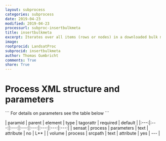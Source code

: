 ```yaml
---
layout: subprocess
categories: subprocess
date: 2019-04-23
modified: 2019-04-23
processurl: subproc-insertbulkmeta
title: insertbulkmeta
excerpt: Iterates over all items (rows or nodes) in a downloaded bulk meta data file
image: 
rootprocid: LandsatProc
subprocid: insertbulkmeta
author: Thomas Gumbricht
comments: True
share: True
---
```


<h1 class='foot-description'>Process XML structure and parameters</h1>
```
For details on parameters see the table below
<?xml version="1.0" ?>
<process>
  <!--Generated from python-->
  <userproj plotid="yourplotid" projectid="yourprojectid" siteid="yoursiteid" system="systemid" tractid="yourtractid" userid="youruserid"/>
  <period endday="DD" endmonth="MM" endyear="YYYY" seasonendday="DD" seasonendmonth="MM" seasonstartday="DD" seasonstartmonth="MM" startday="DD" startmonth="MM" startyear="YYYY" timestep="timestep"/>
  <parameters sensat="txtstring"/>
  <srcpath volume="txtstring"/>
</process>
```

| paramid | parent | element | type | tagorattr | required | default |
|:---:|:---:|:---:|:---:|:---:|:---:|:---:|:---:|
| sensat | process | parameters | text | attribute | no | L** |
| volume | process | srcpath | text | attribute | yes | --- |

